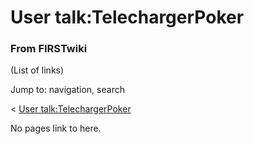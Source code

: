 # User talk:TelechargerPoker

### From FIRSTwiki

(List of links)

Jump to: navigation, search

&lt; [User
talk:TelechargerPoker](/index.php?title=User_talk:TelechargerPoker&redirect=no
"User talk:TelechargerPoker" )  

No pages link to here.

